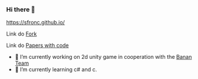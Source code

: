 ### Hi there 👋

<!--**SFronc/SFronc** is a ✨ _special_ ✨ repository because its `README.md` (this file) appears on your GitHub profile.-->

https://sfronc.github.io/  

Link do [Fork](https://github.com/SFronc/gaussian-grouping.git)  

Link do [Papers with code](https://paperswithcode.com/paper/gaussian-grouping-segment-and-edit-anything)  

- 🔭 I’m currently working on 2d unity game in cooperation with the [Banan Team](https://github.com/AGH-Narzedzia-Informatyczne-2023-2024/BananTeam)
- 🌱 I’m currently learning c# and c.
<!--- 👯 I’m looking to collaborate on ...
- 🤔 I’m looking for help with ...
- 💬 Ask me about ...
- 📫 How to reach me: ...
- 😄 Pronouns: ...
- ⚡ Fun fact: ...
-->
